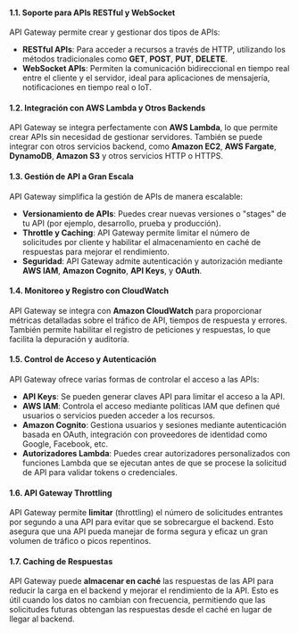 #### 1.1. **Soporte para APIs RESTful y WebSocket**

API Gateway permite crear y gestionar dos tipos de APIs:

- **RESTful APIs**: Para acceder a recursos a través de HTTP, utilizando los métodos tradicionales como **GET**, **POST**, **PUT**, **DELETE**.
- **WebSocket APIs**: Permiten la comunicación bidireccional en tiempo real entre el cliente y el servidor, ideal para aplicaciones de mensajería, notificaciones en tiempo real o IoT.

#### 1.2. **Integración con AWS Lambda y Otros Backends**

API Gateway se integra perfectamente con **AWS Lambda**, lo que permite crear APIs sin necesidad de gestionar servidores. También se puede integrar con otros servicios backend, como **Amazon EC2**, **AWS Fargate**, **DynamoDB**, **Amazon S3** y otros servicios HTTP o HTTPS.

#### 1.3. **Gestión de API a Gran Escala**

API Gateway simplifica la gestión de APIs de manera escalable:

- **Versionamiento de APIs**: Puedes crear nuevas versiones o "stages" de tu API (por ejemplo, desarrollo, prueba y producción).
- **Throttle y Caching**: API Gateway permite limitar el número de solicitudes por cliente y habilitar el almacenamiento en caché de respuestas para mejorar el rendimiento.
- **Seguridad**: API Gateway admite autenticación y autorización mediante **AWS IAM**, **Amazon Cognito**, **API Keys**, y **OAuth**.

#### 1.4. **Monitoreo y Registro con CloudWatch**

API Gateway se integra con **Amazon CloudWatch** para proporcionar métricas detalladas sobre el tráfico de API, tiempos de respuesta y errores. También permite habilitar el registro de peticiones y respuestas, lo que facilita la depuración y auditoría.

#### 1.5. **Control de Acceso y Autenticación**

API Gateway ofrece varias formas de controlar el acceso a las APIs:

- **API Keys**: Se pueden generar claves API para limitar el acceso a la API.
- **AWS IAM**: Controla el acceso mediante políticas IAM que definen qué usuarios o servicios pueden acceder a los recursos.
- **Amazon Cognito**: Gestiona usuarios y sesiones mediante autenticación basada en OAuth, integración con proveedores de identidad como Google, Facebook, etc.
- **Autorizadores Lambda**: Puedes crear autorizadores personalizados con funciones Lambda que se ejecutan antes de que se procese la solicitud de API para validar tokens o credenciales.

#### 1.6. **API Gateway Throttling**

API Gateway permite **limitar** (throttling) el número de solicitudes entrantes por segundo a una API para evitar que se sobrecargue el backend. Esto asegura que una API pueda manejar de forma segura y eficaz un gran volumen de tráfico o picos repentinos.

#### 1.7. **Caching de Respuestas**

API Gateway puede **almacenar en caché** las respuestas de las API para reducir la carga en el backend y mejorar el rendimiento de la API. Esto es útil cuando los datos no cambian con frecuencia, permitiendo que las solicitudes futuras obtengan las respuestas desde el caché en lugar de llegar al backend.